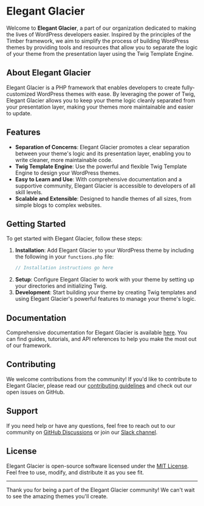 # Elegant Glacier

Welcome to **Elegant Glacier**, a part of our organization dedicated to making the lives of WordPress developers easier. Inspired by the principles of the Timber framework, we aim to simplify the process of building WordPress themes by providing tools and resources that allow you to separate the logic of your theme from the presentation layer using the Twig Template Engine.

## About Elegant Glacier

Elegant Glacier is a PHP framework that enables developers to create fully-customized WordPress themes with ease. By leveraging the power of Twig, Elegant Glacier allows you to keep your theme logic cleanly separated from your presentation layer, making your themes more maintainable and easier to update.

## Features

- **Separation of Concerns**: Elegant Glacier promotes a clear separation between your theme's logic and its presentation layer, enabling you to write cleaner, more maintainable code.
- **Twig Template Engine**: Use the powerful and flexible Twig Template Engine to design your WordPress themes.
- **Easy to Learn and Use**: With comprehensive documentation and a supportive community, Elegant Glacier is accessible to developers of all skill levels.
- **Scalable and Extensible**: Designed to handle themes of all sizes, from simple blogs to complex websites.

## Getting Started

To get started with Elegant Glacier, follow these steps:

1. **Installation**: Add Elegant Glacier to your WordPress theme by including the following in your `functions.php` file:
    ```php
    // Installation instructions go here
    ```
2. **Setup**: Configure Elegant Glacier to work with your theme by setting up your directories and initializing Twig.
3. **Development**: Start building your theme by creating Twig templates and using Elegant Glacier's powerful features to manage your theme's logic.

## Documentation

Comprehensive documentation for Elegant Glacier is available [here](link-to-documentation). You can find guides, tutorials, and API references to help you make the most out of our framework.

## Contributing

We welcome contributions from the community! If you'd like to contribute to Elegant Glacier, please read our [contributing guidelines](link-to-contributing-guidelines) and check out our open issues on GitHub.

## Support

If you need help or have any questions, feel free to reach out to our community on [GitHub Discussions](link-to-discussions) or join our [Slack channel](link-to-slack).

## License

Elegant Glacier is open-source software licensed under the [MIT License](link-to-license). Feel free to use, modify, and distribute it as you see fit.

---

Thank you for being a part of the Elegant Glacier community! We can't wait to see the amazing themes you'll create.

